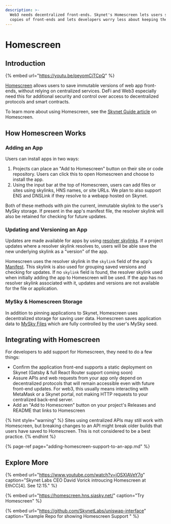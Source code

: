 ```yaml
---
description: >-
  Web3 needs decentralized front-ends. Skynet's Homescreen lets users save
  copies of front-ends and lets developers worry less about keeping them online.
---
```


# Homescreen

## Introduction

{% embed url="https://youtu.be/peyomCiTCpQ" %}

[Homescreen](https://homescreen.hns.siasky.net/) allows users to save immutable versions of web app front-ends, without relying on centralized services. DeFi and Web3 especially need this for additional security and control over access to decentralized protocols and smart contracts.

To learn more about using Homescreen, see the [Skynet Guide article](https://support.siasky.net/key-concepts/homescreen) on Homescreen.

## How Homescreen Works

### Adding an App

Users can install apps in two ways:

1. Projects can place an "Add to Homescreen" button on their site or code repository. Users can click this to open Homescreen and choose to install the app.
2. Using the input bar at the top of Homescreen, users can add files or sites using skylinks, HNS names, or site URLs. We plan to also support ENS and DNSLink if they resolve to a webapp hosted on Skynet.

Both of these methods with pin the current, immutable skylink to the user's MySky storage. If present in the app's manifest file, the resolver skylink will also be retained for checking for future updates.

### Updating and Versioning an App

Updates are made available for apps by using [resolver skylinks](../../skynet-topics/resolver-skylinks.md). If a project updates where a resolver skylink resolves to, users will be able save the new underlying skylink as a "version" of the app.

Homescreen uses the resolver skylink in the `skylink` field of the app's [Manifest](adding-homescreen-support-to-an-app.md#3-configure-your-manifest-file). This skylink is also used for grouping saved versions and checking for updates. If no `skylink` field is found, the resolver skylink used when initially adding the app to Homescreen will be used. If the app has no resolver skylink associated with it, updates and versions are not available for the file or application.

### MySky & Homescreen Storage

In addition to pinning applications to Skynet, Homescreen uses decentralized storage for saving user data. Homescreen saves application data to [MySky Files](../../skynet-topics/mysky-and-dacs/mysky-files.md) which are fully controlled by the user's MySky seed.

## Integrating with Homescreen

For developers to add support for Homescreen, they need to do a few things:

* Confirm the application front-end supports a static deployment on Skynet \(Gatsby & full React Router support coming soon\)
* Assure APIs and web requests from your app only depend on decentralized protocols that will remain accessible even with future front-end updates. For web3, this usually means interacting with MetaMask or a Skynet portal, not making HTTP requests to your centralized back-end server. 
* Add an "Add to Homescreen" button on your project's Releases and README that links to Homescreen

{% hint style="warning" %}
Sites using centralized APIs may still work with Homescreen, but breaking changes to an API might break older builds that users have saved to Homescreen. This is not considered to be a best practice.
{% endhint %}

{% page-ref page="adding-homescreen-support-to-an-app.md" %}



## Explore More

{% embed url="https://www.youtube.com/watch?v=jOSXlAVeY7g" caption="Skynet Labs CEO David Vorick introucing Homescreen at EthCC\[4\]. See 12:15." %}

{% embed url="https://homescreen.hns.siasky.net/" caption="Try Homescreen" %}

{% embed url="https://github.com/SkynetLabs/uniswap-interface" caption="Example Repo for showing Homescreen Support  " %}

